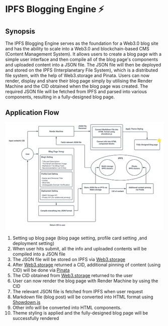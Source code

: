 # IPFS Blogging Engine ⚡

## Synopsis

The IPFS Blogging Engine serves as the foundation for a Web3.0 blog site and has the ability to scale into a Web3.0 and blockchain-based CMS (Content Management System). It allows users to create a blog page with a simple user interface and then compile all of the blog page's components and uploaded content into a JSON file. The JSON file will then be deployed and stored on the IPFS (Interplanetary File System), which is a distributed file system, with the help of Web3.storage and Pinata. Users can now render, display and share their blog page simply by utilising the Render Machine and the CID obtained when the blog page was created. The required JSON file will be fetched from IPFS and parsed into various components, resulting in a fully-designed blog page. 

## Application Flow

![application-flow-diagram](application-flow-diagram.png) 
1. Setting up blog page (blog page setting, profile card setting ,and deployment setting)
2. When user hits submit, all the info and uploaded contents will be compiled into a JSON file
3. The JSON file will be stored on IPFS via [Web3.storage](web3.storage)
4. After [Web3.storage](web3.storage) returned a CID, additional pinning of content (using CID) will be done via [Pinata](pinata.cloud)
5. The CID obtained from [Web3.storage](web3.storage) returned to the user
5. User can now render the blog page with Render Machine by using the CID
6. The relevant JSON file is fetched from IPFS when user request
7. Markdown file (blog post) will be converted into HTML format using [Showdown.js](https://github.com/showdownjs/showdown)
8. Other info will be converted into HTML components.
9. Theme styling is applied and the fully-designed blog page will be successfully rendered
